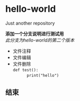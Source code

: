 # hello-world
Just another repository

**添加一个分支说明进行测试用**  
_此分支为hello-world的第二个版本_
* 文件注释
* 文件编辑
* 文件删除  
`def test():`  
`      print("hello")`  
## 结束
